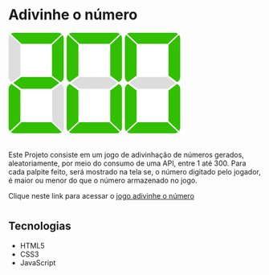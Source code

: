 # Adivinhe o número

<div>
  <img alt='dois' src='https://raw.githubusercontent.com/lucasmdc/adivinhe-o-numero/main/svg/digit/success/two.svg?raw=true' />
  <img alt='zero' src='https://raw.githubusercontent.com/lucasmdc/adivinhe-o-numero/main/svg/digit/success/zero.svg?raw=true' />
  <img alt='zero' src='https://raw.githubusercontent.com/lucasmdc/adivinhe-o-numero/main/svg/digit/success/zero.svg?raw=true' />
  <br /><br />
  
  Este Projeto consiste em um jogo de adivinhação de números gerados, aleatoriamente, por meio do consumo de uma API, entre 1 até 300. Para cada palpite feito, será mostrado na tela se, o número digitado pelo jogador, é maior ou menor do que o número armazenado no jogo.

  Clique neste link para acessar o [jogo adivinhe o número](https://lucasmdc.github.io/adivinhe-o-numero/)
</div>

#

## Tecnologias

- HTML5
- CSS3
- JavaScript
